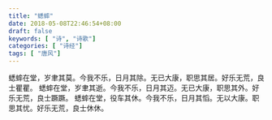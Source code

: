 ```yaml
---
title: "蟋蟀"
date: 2018-05-08T22:46:54+08:00
draft: false
keywords: [ "诗", "诗歌"]
categories: [ "诗经"]
tags: [ "唐风"]
---
```

蟋蟀在堂，岁聿其莫。今我不乐，日月其除。无已大康，职思其居。好乐无荒，良士瞿瞿。
蟋蟀在堂，岁聿其逝。今我不乐，日月其迈。无已大康，职思其外。好乐无荒，良士蹶蹶。
蟋蟀在堂，役车其休。今我不乐，日月其慆。无以大康。职思其忧。好乐无荒，良士休休。
